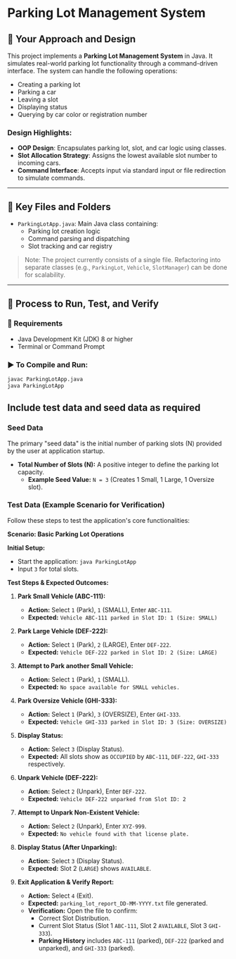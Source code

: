 # Parking Lot Management System

## 🚗 Your Approach and Design

This project implements a **Parking Lot Management System** in Java. It simulates real-world parking lot functionality through a command-driven interface. The system can handle the following operations:

- Creating a parking lot
- Parking a car
- Leaving a slot
- Displaying status
- Querying by car color or registration number

### Design Highlights:

- **OOP Design**: Encapsulates parking lot, slot, and car logic using classes.
- **Slot Allocation Strategy**: Assigns the lowest available slot number to incoming cars.
- **Command Interface**: Accepts input via standard input or file redirection to simulate commands.

---

## 📂 Key Files and Folders

- `ParkingLotApp.java`: Main Java class containing:
  - Parking lot creation logic
  - Command parsing and dispatching
  - Slot tracking and car registry

> Note: The project currently consists of a single file. Refactoring into separate classes (e.g., `ParkingLot`, `Vehicle`, `SlotManager`) can be done for scalability.

---

## 🧪 Process to Run, Test, and Verify

### 🔧 Requirements

- Java Development Kit (JDK) 8 or higher
- Terminal or Command Prompt

### ▶️ To Compile and Run:

````bash
javac ParkingLotApp.java
java ParkingLotApp
````

## Include test data and seed data as required

### Seed Data

The primary "seed data" is the initial number of parking slots (N) provided by the user at application startup.

* **Total Number of Slots (N):** A positive integer to define the parking lot capacity.
    * **Example Seed Value:** `N = 3` (Creates 1 Small, 1 Large, 1 Oversize slot).

### Test Data (Example Scenario for Verification)

Follow these steps to test the application's core functionalities:

**Scenario: Basic Parking Lot Operations**

**Initial Setup:**
* Start the application: `java ParkingLotApp`
* Input `3` for total slots.

**Test Steps & Expected Outcomes:**

1.  **Park Small Vehicle (ABC-111):**
    * **Action:** Select `1` (Park), `1` (SMALL), Enter `ABC-111`.
    * **Expected:** `Vehicle ABC-111 parked in Slot ID: 1 (Size: SMALL)`

2.  **Park Large Vehicle (DEF-222):**
    * **Action:** Select `1` (Park), `2` (LARGE), Enter `DEF-222`.
    * **Expected:** `Vehicle DEF-222 parked in Slot ID: 2 (Size: LARGE)`

3.  **Attempt to Park another Small Vehicle:**
    * **Action:** Select `1` (Park), `1` (SMALL).
    * **Expected:** `No space available for SMALL vehicles.`

4.  **Park Oversize Vehicle (GHI-333):**
    * **Action:** Select `1` (Park), `3` (OVERSIZE), Enter `GHI-333`.
    * **Expected:** `Vehicle GHI-333 parked in Slot ID: 3 (Size: OVERSIZE)`

5.  **Display Status:**
    * **Action:** Select `3` (Display Status).
    * **Expected:** All slots show as `OCCUPIED` by `ABC-111`, `DEF-222`, `GHI-333` respectively.

6.  **Unpark Vehicle (DEF-222):**
    * **Action:** Select `2` (Unpark), Enter `DEF-222`.
    * **Expected:** `Vehicle DEF-222 unparked from Slot ID: 2`

7.  **Attempt to Unpark Non-Existent Vehicle:**
    * **Action:** Select `2` (Unpark), Enter `XYZ-999`.
    * **Expected:** `No vehicle found with that license plate.`

8.  **Display Status (After Unparking):**
    * **Action:** Select `3` (Display Status).
    * **Expected:** Slot 2 (`LARGE`) shows `AVAILABLE`.

9.  **Exit Application & Verify Report:**
    * **Action:** Select `4` (Exit).
    * **Expected:** `parking_lot_report_DD-MM-YYYY.txt` file generated.
    * **Verification:** Open the file to confirm:
        * Correct Slot Distribution.
        * Current Slot Status (Slot 1 `ABC-111`, Slot 2 `AVAILABLE`, Slot 3 `GHI-333`).
        * **Parking History** includes `ABC-111` (parked), `DEF-222` (parked and unparked), and `GHI-333` (parked).
